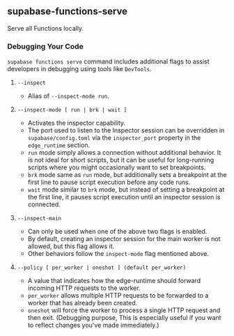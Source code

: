 ## supabase-functions-serve

Serve all Functions locally.

### Debugging Your Code

`supabase functions serve` command includes additional flags to assist developers in debugging using tools like `DevTools`.

1. `--inspect`
   * Alias of `--inspect-mode run`.

2. `--inspect-mode [ run | brk | wait ]`
   * Activates the inspector capability.
   * The port used to listen to the Inspector session can be overridden in `supabase/config.toml` via the `inspector_port` property in the `edge_runtime` section.
   * `run` mode simply allows a connection without additional behavior. It is not ideal for short scripts, but it can be useful for long-running scripts where you might occasionally want to set breakpoints.
   * `brk` mode same as `run` mode, but additionally sets a breakpoint at the first line to pause script execution before any code runs.
   * `wait` mode similar to `brk` mode, but instead of setting a breakpoint at the first line, it pauses script execution until an inspector session is connected.

3. `--inspect-main`
   * Can only be used when one of the above two flags is enabled.
   * By default, creating an inspector session for the main worker is not allowed, but this flag allows it.
   * Other behaviors follow the `inspect-mode` flag mentioned above.

4. `--policy [ per_worker | oneshot ] (default per_worker)`
   * A value that indicates how the edge-runtime should forward incoming HTTP requests to the worker.
   * `per_worker` allows multiple HTTP requests to be forwarded to a worker that has already been created.
   * `oneshot` will force the worker to process a single HTTP request and then exit. (Debugging purpose, This is especially useful if you want to reflect changes you've made immediately.)
